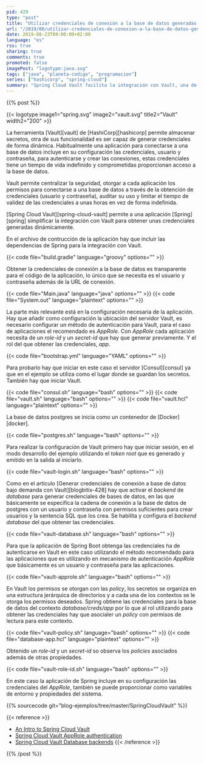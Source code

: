 ```yaml
---
pid: 429
type: "post"
title: "Utilizar credenciales de conexión a la base de datos generadas por Vault en una aplicación de Spring"
url: "/2019/08/utilizar-credenciales-de-conexion-a-la-base-de-datos-generadas-por-vault-en-una-aplicacion-de-spring/"
date: 2019-08-23T09:00:00+02:00
language: "es"
rss: true
sharing: true
comments: true
promoted: false
imagePost: "logotype:java.svg"
tags: ["java", "planeta-codigo", "programacion"]
series: ["hashicorp", "spring-cloud"]
summary: "Spring Cloud Vault facilita la integración con Vault, una de sus usos es utilizarlo para obtener unas credenciales de conexión a la base de datos generadas bajo demanda y con un tiempo de vida limitado en vez de embeberlas en la configuración de la aplicación y con u tiempo de vida indefinido."
---
```


{{% post %}}

{{< logotype image1="spring.svg"  image2="vault.svg" title2="Vault" width2="200" >}}

La herramienta [Vault][vault] de [HashiCorp][hashicorp] permite almacenar secretos, otra de sus funcionalidad es ser capaz de generar credenciales de forma dinámica. Habitualmente una aplicación para conectarse a una base de datos incluye en su configuración las credenciales, usuario y contraseña, para autenticarse y crear las conexiones, estas credenciales tiene un tiempo de vida indefinido y comprometidas proporcionan acceso a la base de datos.

Vault permite centralizar la seguridad, otorgar a cada aplicación los permisos para conectarse a una base de datos a través de la obtención de credenciales (usuario y contraseña), auditar su uso y limitar el tiempo de validez de las credenciales a unas horas en vez de forma indefinida.

[Spring Cloud Vault][spring-cloud-vault] permite a una aplicación [Spring][spring] simplificar la integración con Vault para obtener unas credenciales generadas dinámicamente.

En el archivo de contrucción de la aplicación hay que incluir las dependencias de Spring para la integración con Vault.

{{< code file="build.gradle" language="groovy" options="" >}}

Obtener la credenciales de conexión a la base de datos es transparente para el código de la aplicación, lo único que se necesita es el usuario y contraseña además de la URL de conexión. 

{{< code file="Main.java" language="java" options="" >}}
{{< code file="System.out" language="plaintext" options="" >}}

La parte más relevante está en la configuración necesaria de la aplicación. Hay que añadir como configuración la ubicación del servidor Vault, es necesario configurar un método de autenticación para Vault, para el caso de aplicaciones el recomendado es _AppRole_. Con _AppRole_ cada aplicación necesita de un _role-id_ y un _secret-id_ que hay que generar previamente. Y el rol del que obtener las credenciales, _app_.

{{< code file="bootstrap.yml" language="YAML" options="" >}}

Para probarlo hay que iniciar en este caso el servidor [Consul][consul] ya que en el ejemplo se utiliza como el lugar donde se guardan los secretos. También hay que iniciar Vault.

{{< code file="consul.sh" language="bash" options="" >}}
{{< code file="vault.sh" language="bash" options="" >}}
{{< code file="vault.hcl" language="plaintext" options="" >}}

La base de datos postgres se inicia como un contenedor de [Docker][docker].

{{< code file="postgres.sh" language="bash" options="" >}}

Para realizar la configuración de Vault primero hay que iniciar sesión, en el modo desarrollo del ejemplo utilizando el _token root_ que es generado y emitido en la salida al iniciarlo.

{{< code file="vault-login.sh" language="bash" options="" >}}

Como en el artículo [Generar credenciales de conexión a base de datos bajo demanda con Vault][blogbitix-428] hay que activar el _backend_ de _database_ para generar credenciales de bases de datos, en las que básicamente se especifica la cadena de conexión a la base de datos de postgres con un usuario y contraseña con permisos suficientes para crear usuarios y la sentencia SQL que los crea. Se habilita y configura el _backend database_ del que obtener las credenciales.

{{< code file="vault-database.sh" language="bash" options="" >}}

Para que la aplicación de Spring Boot obtenga las credenciales ha de autenticarse en Vault en este caso utilizando el método recomendado para las aplicaciones que es utilizando en mecanismo de autenticación _AppRole_ que básicamente es un usuario y contraseña para las aplicaciones.

{{< code file="vault-approle.sh" language="bash" options="" >}}

En Vault los permisos se otorgan con las _policy_, los secretos se organiza en una estructura jerárquica de directorios y a cada una de los contextos se le otorga los permisos deseados. Spring obtiene las credenciales para la base de datos del contexto _database/creds/app_ por lo que al rol utilizando para obtener las credenciales hay que asocialer un _policy_ con permisos de lectura para este contexto. 

{{< code file="vault-policy.sh" language="bash" options="" >}}
{{< code file="database-app.hcl" language="plaintext" options="" >}}

Obtenido un _role-id_ y un _secret-id_ so observa los _policies_ asociados además de otras propiedades.

{{< code file="vault-role-id.sh" language="bash" options="" >}}

En este caso la aplicación de Spring incluye en su configuración las credenciales del _AppRole_, también se puede proporcionar como variables de entorno y propiedades del sistema.

{{% sourcecode git="blog-ejemplos/tree/master/SpringCloudVault" %}}

{{< reference >}}
* [An Intro to Spring Cloud Vault](https://www.baeldung.com/spring-cloud-vault)
* [Spring Cloud Vault AppRole authentication](https://cloud.spring.io/spring-cloud-vault/reference/html/#_approle_authentication)
* [Spring Cloud Vault Database backends](https://cloud.spring.io/spring-cloud-vault/reference/html/#vault.config.backends.database-backends)
{{< /reference >}}

{{% /post %}}
